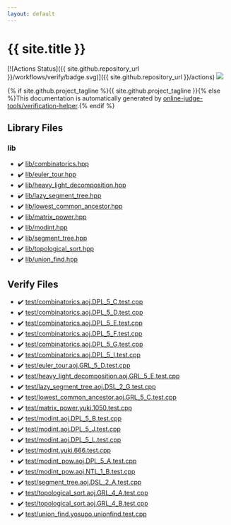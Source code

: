 ```yaml
---
layout: default
---
```


<!-- mathjax config similar to math.stackexchange -->
<script type="text/javascript" async
  src="https://cdnjs.cloudflare.com/ajax/libs/mathjax/2.7.5/MathJax.js?config=TeX-MML-AM_CHTML">
</script>
<script type="text/x-mathjax-config">
  MathJax.Hub.Config({
    TeX: { equationNumbers: { autoNumber: "AMS" }},
    tex2jax: {
      inlineMath: [ ['$','$'] ],
      processEscapes: true
    },
    "HTML-CSS": { matchFontHeight: false },
    displayAlign: "left",
    displayIndent: "2em"
  });
</script>

<script type="text/javascript" src="https://cdnjs.cloudflare.com/ajax/libs/jquery/3.4.1/jquery.min.js"></script>
<script src="https://cdn.jsdelivr.net/npm/jquery-balloon-js@1.1.2/jquery.balloon.min.js" integrity="sha256-ZEYs9VrgAeNuPvs15E39OsyOJaIkXEEt10fzxJ20+2I=" crossorigin="anonymous"></script>
<script type="text/javascript" src="assets/js/copy-button.js"></script>
<link rel="stylesheet" href="assets/css/copy-button.css" />


# {{ site.title }}

[![Actions Status]({{ site.github.repository_url }}/workflows/verify/badge.svg)]({{ site.github.repository_url }}/actions)
<a href="{{ site.github.repository_url }}"><img src="https://img.shields.io/github/last-commit/{{ site.github.owner_name }}/{{ site.github.repository_name }}" /></a>

{% if site.github.project_tagline %}{{ site.github.project_tagline }}{% else %}This documentation is automatically generated by <a href="https://github.com/online-judge-tools/verification-helper">online-judge-tools/verification-helper</a>.{% endif %}

## Library Files

<div id="e8acc63b1e238f3255c900eed37254b8"></div>

### lib

* :heavy_check_mark: <a href="library/lib/combinatorics.hpp.html">lib/combinatorics.hpp</a>
* :heavy_check_mark: <a href="library/lib/euler_tour.hpp.html">lib/euler_tour.hpp</a>
* :heavy_check_mark: <a href="library/lib/heavy_light_decomposition.hpp.html">lib/heavy_light_decomposition.hpp</a>
* :heavy_check_mark: <a href="library/lib/lazy_segment_tree.hpp.html">lib/lazy_segment_tree.hpp</a>
* :heavy_check_mark: <a href="library/lib/lowest_common_ancestor.hpp.html">lib/lowest_common_ancestor.hpp</a>
* :heavy_check_mark: <a href="library/lib/matrix_power.hpp.html">lib/matrix_power.hpp</a>
* :heavy_check_mark: <a href="library/lib/modint.hpp.html">lib/modint.hpp</a>
* :heavy_check_mark: <a href="library/lib/segment_tree.hpp.html">lib/segment_tree.hpp</a>
* :heavy_check_mark: <a href="library/lib/topological_sort.hpp.html">lib/topological_sort.hpp</a>
* :heavy_check_mark: <a href="library/lib/union_find.hpp.html">lib/union_find.hpp</a>


## Verify Files

* :heavy_check_mark: <a href="verify/test/combinatorics.aoj.DPL_5_C.test.cpp.html">test/combinatorics.aoj.DPL_5_C.test.cpp</a>
* :heavy_check_mark: <a href="verify/test/combinatorics.aoj.DPL_5_D.test.cpp.html">test/combinatorics.aoj.DPL_5_D.test.cpp</a>
* :heavy_check_mark: <a href="verify/test/combinatorics.aoj.DPL_5_E.test.cpp.html">test/combinatorics.aoj.DPL_5_E.test.cpp</a>
* :heavy_check_mark: <a href="verify/test/combinatorics.aoj.DPL_5_F.test.cpp.html">test/combinatorics.aoj.DPL_5_F.test.cpp</a>
* :heavy_check_mark: <a href="verify/test/combinatorics.aoj.DPL_5_G.test.cpp.html">test/combinatorics.aoj.DPL_5_G.test.cpp</a>
* :heavy_check_mark: <a href="verify/test/combinatorics.aoj.DPL_5_I.test.cpp.html">test/combinatorics.aoj.DPL_5_I.test.cpp</a>
* :heavy_check_mark: <a href="verify/test/euler_tour.aoj.GRL_5_D.test.cpp.html">test/euler_tour.aoj.GRL_5_D.test.cpp</a>
* :heavy_check_mark: <a href="verify/test/heavy_light_decomposition.aoj.GRL_5_E.test.cpp.html">test/heavy_light_decomposition.aoj.GRL_5_E.test.cpp</a>
* :heavy_check_mark: <a href="verify/test/lazy_segment_tree.aoj.DSL_2_G.test.cpp.html">test/lazy_segment_tree.aoj.DSL_2_G.test.cpp</a>
* :heavy_check_mark: <a href="verify/test/lowest_common_ancestor.aoj.GRL_5_C.test.cpp.html">test/lowest_common_ancestor.aoj.GRL_5_C.test.cpp</a>
* :heavy_check_mark: <a href="verify/test/matrix_power.yuki.1050.test.cpp.html">test/matrix_power.yuki.1050.test.cpp</a>
* :heavy_check_mark: <a href="verify/test/modint.aoj.DPL_5_B.test.cpp.html">test/modint.aoj.DPL_5_B.test.cpp</a>
* :heavy_check_mark: <a href="verify/test/modint.aoj.DPL_5_J.test.cpp.html">test/modint.aoj.DPL_5_J.test.cpp</a>
* :heavy_check_mark: <a href="verify/test/modint.aoj.DPL_5_L.test.cpp.html">test/modint.aoj.DPL_5_L.test.cpp</a>
* :heavy_check_mark: <a href="verify/test/modint.yuki.666.test.cpp.html">test/modint.yuki.666.test.cpp</a>
* :heavy_check_mark: <a href="verify/test/modint_pow.aoj.DPL_5_A.test.cpp.html">test/modint_pow.aoj.DPL_5_A.test.cpp</a>
* :heavy_check_mark: <a href="verify/test/modint_pow.aoj.NTL_1_B.test.cpp.html">test/modint_pow.aoj.NTL_1_B.test.cpp</a>
* :heavy_check_mark: <a href="verify/test/segment_tree.aoj.DSL_2_A.test.cpp.html">test/segment_tree.aoj.DSL_2_A.test.cpp</a>
* :heavy_check_mark: <a href="verify/test/topological_sort.aoj.GRL_4_A.test.cpp.html">test/topological_sort.aoj.GRL_4_A.test.cpp</a>
* :heavy_check_mark: <a href="verify/test/topological_sort.aoj.GRL_4_B.test.cpp.html">test/topological_sort.aoj.GRL_4_B.test.cpp</a>
* :heavy_check_mark: <a href="verify/test/union_find.yosupo.unionfind.test.cpp.html">test/union_find.yosupo.unionfind.test.cpp</a>


